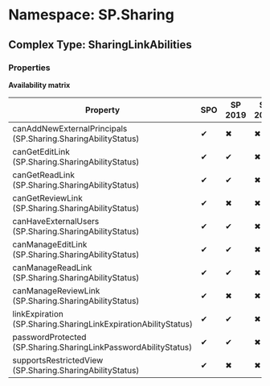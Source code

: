 # Namespace: SP.Sharing

## Complex Type: SharingLinkAbilities

### Properties

**Availability matrix**

Property | SPO | SP 2019 | SP 2016 | SP 2013
----------|-----|---------|---------|--------
canAddNewExternalPrincipals (SP.Sharing.SharingAbilityStatus) | ✔ | ✖ | ✖ | ✖
canGetEditLink (SP.Sharing.SharingAbilityStatus) | ✔ | ✔ | ✖ | ✖
canGetReadLink (SP.Sharing.SharingAbilityStatus) | ✔ | ✔ | ✖ | ✖
canGetReviewLink (SP.Sharing.SharingAbilityStatus) | ✔ | ✖ | ✖ | ✖
canHaveExternalUsers (SP.Sharing.SharingAbilityStatus) | ✔ | ✔ | ✖ | ✖
canManageEditLink (SP.Sharing.SharingAbilityStatus) | ✔ | ✔ | ✖ | ✖
canManageReadLink (SP.Sharing.SharingAbilityStatus) | ✔ | ✔ | ✖ | ✖
canManageReviewLink (SP.Sharing.SharingAbilityStatus) | ✔ | ✖ | ✖ | ✖
linkExpiration (SP.Sharing.SharingLinkExpirationAbilityStatus) | ✔ | ✔ | ✖ | ✖
passwordProtected (SP.Sharing.SharingLinkPasswordAbilityStatus) | ✔ | ✔ | ✖ | ✖
supportsRestrictedView (SP.Sharing.SharingAbilityStatus) | ✔ | ✖ | ✖ | ✖
